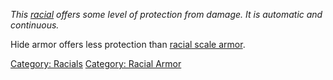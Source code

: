 *This [racial](:Category:_Racials "wikilink") offers some level of
protection from damage. It is automatic and continuous.*

Hide armor offers less protection than [racial scale
armor](Racial_Armorscale "wikilink").

[Category: Racials](Category:_Racials "wikilink") [Category: Racial
Armor](Category:_Racial_Armor "wikilink")
